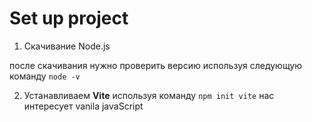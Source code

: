 # Set up project 

1) Скачивание Node.js
   
  после скачивания нужно проверить версию используя следующую команду ``` node -v ```

2) Устанавливаем **Vite** используя команду ```npm init vite```
   нас интересует vanila javaScript

